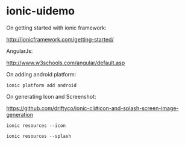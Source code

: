 # ionic-uidemo

On getting started with ionic framework:

http://ionicframework.com/getting-started/

AngularJs:

http://www.w3schools.com/angular/default.asp

On adding android platform:

```ionic platform add android```

On generating Icon and Screenshot:

https://github.com/driftyco/ionic-cli#icon-and-splash-screen-image-generation

```ionic resources --icon```

```ionic resources --splash```
